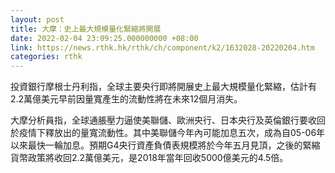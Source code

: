 ```yaml
---
layout: post
title: 大摩：史上最大規模量化緊縮將開展
date: 2022-02-04 23:09:25.000000000 +08:00
link: https://news.rthk.hk/rthk/ch/component/k2/1632028-20220204.htm
categories: rthk
---
```


投資銀行摩根士丹利指，全球主要央行即將開展史上最大規模量化緊縮，估計有2.2萬億美元早前因量寬產生的流動性將在未來12個月消失。

大摩分析員指，全球通脹壓力逼使美聯儲、歐洲央行、日本央行及英倫銀行要收回於疫情下釋放出的量寬流動性。其中美聯儲今年內可能加息五次，成為自05-06年以來最快一輪加息。預期G4央行資產負債表規模將於今年五月見頂，之後的緊縮貨幣政策將收回2.2萬億美元，是2018年當年回收5000億美元的4.5倍。
